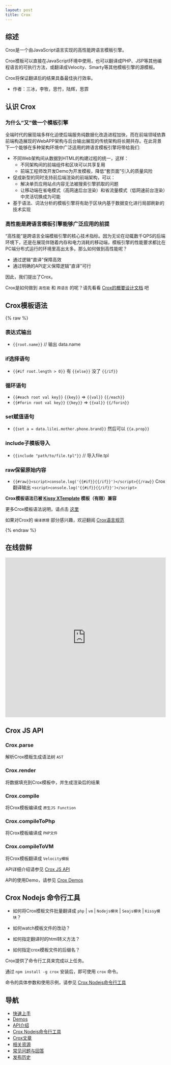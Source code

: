```yaml
---
layout: post
title: Crox
---
```


## 综述

Crox是一个由JavaScript语言实现的高性能跨语言模板引擎。

Crox模板可以直接在JavaScript环境中使用，也可以翻译成PHP、JSP等其他编程语言的可执行方法，或翻译成Velocity、Smarty等其他模板引擎的源模板。

Crox将保证翻译后的结果具备最佳执行效率。

* 作者：三冰，李牧，思竹，陆辉，思霏

## 认识 Crox

### 为什么“又”做一个模板引擎
全端时代的展现端多样化迫使后端服务纯数据化改造进程加快，而在前端领域依靠前端构造展现的WebAPP架构与后台输出展现的传统架构将长期共存。在此背景下一个能够在多种架构环境中广泛适用的跨语言模板引擎将带给我们:

* 不同Web架构间从数据到HTML的构建过程的统一，这样：
  * 不同架构间的前端组件和区块可以共享复用
  * 前端工程师改开发Demo为开发模板，降低“套页面”引入的质量风险
* 促成新型的同时支持前后端渲染的前端架构，可以：
  * 解决单页应用站点内容无法被搜索引擎抓取的问题
  * 让移动端在省电模式（高网速后台渲染）和省流量模式（低网速前台渲染）中灵活切换成为可能
* 基于语法、词法分析的模板引擎将有助于区块内基于数据变化进行局部刷新的技术实现

### 高性能是跨语言模板引擎能够广泛应用的前提
“高性能”是跨语言全端模板引擎的核心技术指标。因为无论在动辄数千QPS的后端环境下，还是在展现伴随着内存和电力消耗的移动端，模板引擎的性能要求都比在PC端分布式运行的环境里高出太多。那么如何做到高性能呢？

* 通过逻辑“直译”保障高效
* 通过明确的API定义保障逻辑"直译"可行

因此，我们提出了Crox。

Crox是如何做到 `高性能` 和 `跨语言` 的呢？请先看看 [Crox的概要设计文档](./articles/crox_design_overview) 吧

## Crox模板语法

{% raw %}


### 表达式输出

- `{{root.name}}` // 输出 data.name

### if选择语句

- `{{#if root.length > 0}}` 有 `{{else}}` 没了 `{{/if}}`

### 循环语句

- `{{#each root val key}}` `{{key}}` => `{{val}}` `{{/each}}`
- `{{#forin root val key}}` `{{key}}` => `{{val}}` `{{/forin}}`

### set赋值语句

- `{{set a = data.lilei.mother.phone.brand}}` 然后可以 `{{a.prop}}`

### include子模板导入

- `{{include "path/to/file.tpl"}}` // 导入file.tpl

### raw保留原始内容

- `{{#raw}}<script>console.log('{{#if}}{{/if}}')</script>{{/raw}}` Crox翻译输出 `<script>console.log('{{#if}}{{/if}}')</script>`

**Crox模板语法已被 [Kissy XTemplate](http://docs.kissyui.com/1.4/docs/html/api/xtemplate/index.html) 模板（有限）兼容**

更多Crox模板语法说明，请点击 [这里](./apis/tpl-api)

如果对Crox的 `编译原理` 部分感兴趣，欢迎翻阅 [Crox语言规范](./articles/crox_spec)

{% endraw %}


## 在线尝鲜

<iframe width="100%" height="500" src="http://jsfiddle.net/4HYvm/3/embedded/html,js,result/" allowfullscreen="allowfullscreen" frameborder="0"></iframe>

## Crox JS API

### Crox.parse

解析Crox模板生成语法树 `AST`

### Crox.render

将数据填充到Crox模板中，并生成渲染后的结果

### Crox.compile

将Crox模板编译成 `原生JS Function`

### Crox.compileToPhp

将Crox模板编译成 `PHP文件`

### Crox.compileToVM

将Crox模板翻译成 `Velocity模板`

API详细介绍请参见 [Crox JS API](/crox/apis/js-api)

API的使用Demo，请参见 [Crox Demos](/crox/demos)

## Crox Nodejs 命令行工具

- 如何将Crox模板文件批量翻译成 `php` | `vm` | `Nodejs模块` | `Seajs模块` | `Kissy模块`？

- 如何watch模板文件的改动？

- 如何指定翻译时的html转义方法？

- 如何指定crox模板文件的后缀名？

Crox提供了命令行工具来完成以上任务。

通过 `npm install -g crox` 安装后，即可使用 `crox` 命令。

命令的具体参数和使用示例，请参见 [Crox Nodejs命令行工具](/crox/apis/nodejs-api)

## 导航

- [快速上手](./tutorials)
- [Demos](./demos)
- [API介绍](./apis)
- [Crox Nodejs命令行工具](/crox/apis/nodejs-api)
- [Crox文章](./articles)
- [相关资源](./resources)
- [常见问题与回答](./faq)
- [发布历史](./releases)
